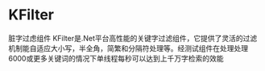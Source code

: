 # KFilter
脏字过虑组件
   KFilter是.Net平台高性能的关键字过滤组件，它提供了灵活的过滤机制能自适应大小写，半全角，简繁和分隔符处理等。经测试组件在处理处理6000或更多关键词的情况下单线程每秒可以达到上千万字检索的效能
